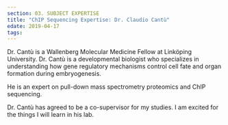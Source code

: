 ```yaml
---
section: 03. SUBJECT EXPERTISE
title: "ChIP Sequencing Expertise: Dr. Claudio Cantù"
edate: 2019-04-17
tags:
---
```


Dr. Cantù is a Wallenberg Molecular Medicine Fellow at Linköping University. Dr. Cantù is a developmental biologist who specializes in understanding how gene regulatory mechanisms control cell fate and organ formation during embryogenesis. 

He is an expert on pull-down mass spectrometry proteomics and ChIP sequencing. 

Dr. Cantù has agreed to be a co-supervisor for my studies. I am excited for the things I will learn in his lab.